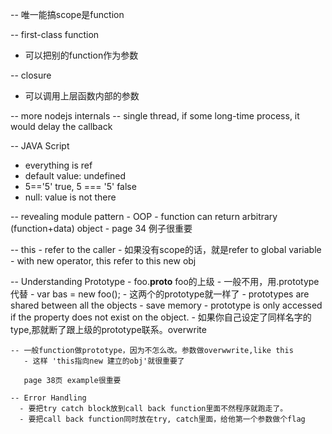 -- 唯一能搞scope是function

-- first-class function
  - 可以把别的function作为参数
  
-- closure 
  - 可以调用上层函数内部的参数
  
-- more nodejs internals
  -- single thread, if some long-time process, it would delay the callback 
  
-- JAVA Script 
  - everything is ref 
  - default value: undefined 
  - 5=='5' true, 5 === '5' false
  - null: value is not there 
  
  -- revealing module pattern - OOP 
    - function can return arbitrary (function+data) object
    - page 34 例子很重要 
    
  -- this 
    - refer to the caller 
    - 如果没有scope的话，就是refer to global variable 
    - with new operator, this refer to this new obj 
    
  -- Understanding Prototype 
    - foo.__proto__ foo的上级
      - 一般不用，用.prototype代替 
    - var bas = new foo();
      - 这两个的prototype就一样了 - prototypes are shared between all the objects
        - save memory 
    - prototype is only accessed if the property does not exist on the object.
      - 如果你自己设定了同样名字的type,那就断了跟上级的prototype联系。overwrite
      
    -- 一般function做prototype，因为不怎么改。参数做overwwrite,like this 
       - 这样 'this指向new 建立的obj'就很重要了
       
       page 38页 example很重要 
       
    -- Error Handling 
      - 要把try catch block放到call back function里面不然程序就跑走了。 
      - 要把call back function同时放在try, catch里面，给他第一个参数做个flag
      
      
      
      
      
      
      
      
      
      
      
      
      
      
      
      
